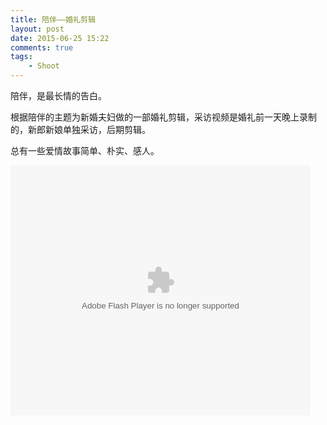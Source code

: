 ```yaml
--- 
title: 陪伴——婚礼剪辑
layout: post
date: 2015-06-25 15:22
comments: true
tags: 
    - Shoot
---
```

陪伴，是最长情的告白。

根据陪伴的主题为新婚夫妇做的一部婚礼剪辑，采访视频是婚礼前一天晚上录制的，新郎新娘单独采访，后期剪辑。

总有一些爱情故事简单、朴实、感人。

<embed src="http://player.youku.com/player.php/sid/XMTI1Mzc3NDQ2MA==/v.swf" allowFullScreen="true" quality="high" width="480" height="400" align="middle" allowScriptAccess="always" type="application/x-shockwave-flash"></embed>

